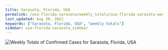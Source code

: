 ```yaml
---
title: Sarasota, Florida, USA
permalink: /usa-florida-sarasota/weekly_totals/usa-florida-sarasota-weekly_totals.html
last_updated: Aug 30, 2021
keywords: ["Sarasota, Florida, USA", "weekly totals"]
sidebar: usa-florida-sarasota_sidebar
---
```


![Weekly Totals of Confirmed Cases for Sarasota, Florida, USA](/covid_tracker/images/graphs/usa-florida-sarasota-weekly_totals_graph.png)
